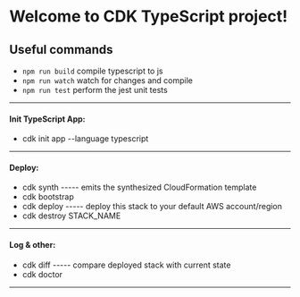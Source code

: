 # Welcome to CDK TypeScript project!

## Useful commands

 * `npm run build`   compile typescript to js
 * `npm run watch`   watch for changes and compile
 * `npm run test`    perform the jest unit tests

<hr>

#### Init TypeScript App: 
- cdk init app --language typescript

<hr>

#### Deploy:
- cdk synth  ----- emits the synthesized CloudFormation template
- cdk bootstrap
- cdk deploy ----- deploy this stack to your default AWS account/region
- cdk destroy STACK_NAME

<hr>

#### Log & other:
- cdk diff ----- compare deployed stack with current state
- cdk doctor
<hr>
